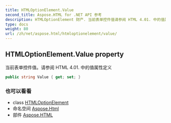 ```yaml
---
title: HTMLOptionElement.Value
second_title: Aspose.HTML for .NET API 参考
description: HTMLOptionElement 财产. 当前表单控件值请参阅 HTML 4.01. 中的值属性定义
type: docs
weight: 80
url: /zh/net/aspose.html/htmloptionelement/value/
---
```

## HTMLOptionElement.Value property

当前表单控件值。请参阅 HTML 4.01. 中的值属性定义

```csharp
public string Value { get; set; }
```

### 也可以看看

* class [HTMLOptionElement](../)
* 命名空间 [Aspose.Html](../../htmloptionelement/)
* 部件 [Aspose.HTML](../../../)


